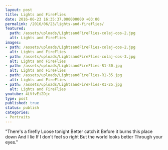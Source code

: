 ```yaml
---
layout: post
title: Lights and FireFlies
date: 2016-06-23 16:35:37.000000000 +03:00
permalink: /2016/06/23/lights-and-fireflies/
featured:
  path: /assets/uploads/LightsandFireFlies-colaj-cos-2.jpg
  alt: Lights and FireFlies
images:
- path: /assets/uploads/LightsandFireFlies-colaj-cos-2.jpg
  alt: Lights and FireFlies
- path: /assets/uploads/LightsandFireFlies-colaj-cos-3.jpg
  alt: Lights and FireFlies
- path: /assets/uploads/LightsandFireFlies-R1-30.jpg
  alt: Lights and FireFlies
- path: /assets/uploads/LightsandFireFlies-R1-35.jpg
  alt: Lights and FireFlies
- path: /assets/uploads/LightsandFireFlies-R1-25.jpg
  alt: Lights and FireFlies
youtube: 4LVfvEi2Djc
type: post
published: true
status: publish
categories:
- Portraits
---
```

"There's a firefly
Loose tonight
Better catch it
Before it burns this place down
And I lie
If I don't feel so right
But the world looks better
Through your eyes."
